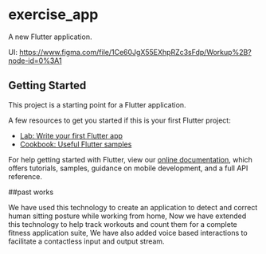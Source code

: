 # exercise_app

A new Flutter application.

UI: https://www.figma.com/file/1Ce60JgX55EXhpRZc3sFdp/Workup%2B?node-id=0%3A1

## Getting Started

This project is a starting point for a Flutter application.

A few resources to get you started if this is your first Flutter project:

- [Lab: Write your first Flutter app](https://flutter.dev/docs/get-started/codelab)
- [Cookbook: Useful Flutter samples](https://flutter.dev/docs/cookbook)

For help getting started with Flutter, view our
[online documentation](https://flutter.dev/docs), which offers tutorials,
samples, guidance on mobile development, and a full API reference.

##past works

We have used this technology to create an application to detect and correct human sitting posture while working from home, Now we have extended this technology to help track workouts and count them for a complete fitness application suite, We have also added voice based interactions to facilitate a contactless input and output stream.
